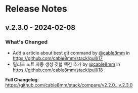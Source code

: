 # Release Notes

## v.2.3.0 - 2024-02-08

### What's Changed

* Add a article about best git command by [@cable8mm](https://github.com/cable8mm) in https://github.com/cable8mm/stack/pull/17
* 릴리즈 노트 자동 생성 깃헙 액션 추가 by [@cable8mm](https://github.com/cable8mm) in https://github.com/cable8mm/stack/pull/18

**Full Changelog**: https://github.com/cable8mm/stack/compare/v2.2.0...v.2.3.0
